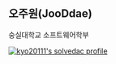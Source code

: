 ## 오주원(JooDdae)

숭실대학교 소프트웨어학부 

[![kyo20111's solvedac profile](http://mazassumnida.wtf/api/v2/generate_badge?boj=kyo20111)](https://solved.ac/profile/kyo20111)
